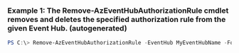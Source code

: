### Example 1: The Remove-AzEventHubAuthorizationRule cmdlet removes and deletes the specified authorization rule from the given Event Hub. (autogenerated)
```powershell
PS C:\> Remove-AzEventHubAuthorizationRule -EventHub MyEventHubName -Force  -Name MyAuthRuleName -Namespace MyNamespaceName -ResourceGroupName MyResourceGroupName
```

